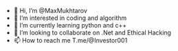 - 👋 Hi, I’m @MaxMukhtarov
- 👀 I’m interested in coding and algorithm
- 🌱 I’m currently learning python and c++
- 💞️ I’m looking to collaborate on .Net and Ethical Hacking
- 📫 How to reach me T.me/@Investor001

<!---
MaxMukhtarov/MaxMukhtarov is a ✨ special ✨ repository because its `README.md` (this file) appears on your GitHub profile.
You can click the Preview link to take a look at your changes.
--->
